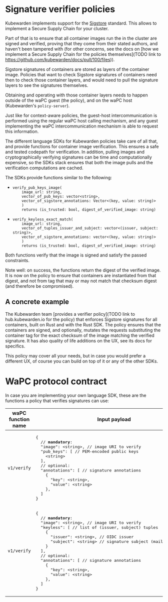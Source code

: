 # Signature verifier policies

Kubewarden implements support for the [Sigstore](https://www.sigstore.dev/)
standard. This allows to implement a Secure Supply Chain for your cluster.

Part of that is to ensure that all container images run the in the cluster are
signed and verified, proving that they come from their stated authors, and
haven't been tampered with (for other concerns, see the docs on [how we implement a Secure Supply Chain for the policies themselves](TODO link to https://github.com/kubewarden/docs/pull/100/files)).

Sigstore signatures of containers are stored as layers of the container image.
Policies that want to check Sigstore signatures of containers need then to check
those container layers, and would need to pull the signature layers to see the
signatures themselves.

Obtaining and operating with those container layers needs to happen outside of
the waPC guest (the policy), and on the waPC host (Kubewarden's
`policy-server`).

Just like for context-aware policies, the guest-host intercommunication is
performed using the regular waPC host calling mechanism, and any guest
implementing the waPC intercommunication mechanism is able to request this
information.

The different language SDKs for Kubewarden policies take care of all that, and
provide functions for container image verification. This ensures a safe and
tested codepath for verification. In addition, pulling images and
cryptographically verifying signatures can be time and computationally
expensive, so the SDKs stack ensures that both the image pulls and the
verification computations are cached.

The SDKs provide functions similar to the following:
- ```
  verify_pub_keys_image(
      image_url: string,
      vector_of_pub_keys: vector<string>,
      vector_of_sigstore_annotations: Vector<(key, value: string)>
      )
      returns (is_trusted: bool, digest_of_verified_image: string)
  ```
- ```
  verify_keyless_exact_match(
      image_url: string,
      vector_of_tuples_issuer_and_subject: vector<(issuer, subject: string)>,
      vector_of_sigstore_annotations: vector<(key, value: string)>
      )
      returns (is_trusted: bool, digest_of_verified_image: string)
  ```

Both functions verify that the image is signed and satisfy the passed
constraints.

Note well: on success, the functions return the digest of the verified image. It
is now on the policy to ensure that containers are instantiated from that
digest, and not from tag that may or may not match that checksum digest (and
therefore be compromised).


## A concrete example

The Kubewarden team [provides a verifier policy](TODO link to hub.kubewarden.io for the policy)
that enforces Sigstore signatures for all containers, built on Rust and with the
Rust SDK. The policy ensures that the containers are signed, and optionally,
mutates the requests substituting the container tag for the exact checksum
of the image matching the verified signature. It has also quality of life
additions on the UX, see its docs for specifics.

This policy may cover all your needs, but in case you would prefer a different
UX, of course you can build on top of it or any of the other SDKs.


# WaPC protocol contract

In case you are implementing your own language SDK, these are the functions a
policy that verifies signatures can use:

<table>
  <thead>
    <tr>
      <th>waPC function name</th>
      <th>Input payload</th>
      <th>Output payload</th>
    </tr>
  </thead>
  <tbody>
    <tr>
      <td><code>v1/verify</code></td>
      <td>
<pre>
{
  // <strong>mandatory</strong>:
  "image": &lt;string&gt;, // image URI to verify
  "pub_keys": [ // PEM-encoded public keys
    &lt;string&gt;
  ],
  // optional:
  "annotations": [ // signature annotations
    {
      "key": &lt;string&gt;,
      "value": &lt;string&gt;
    },
  ]
}
</pre>
      </td>
      <td>
<pre>
{
  "is_trusted": &lt;boolean&gt;, // true if image verified
  "digest": &lt;string&gt;       // digest of verified image
}
</pre>
      </td>
    </tr>
    <tr>
      <td><code>v1/verify</code></td>
      <td>
<pre>
{
  // <strong>mandatory</strong>:
  "image": &lt;string&gt;, // image URI to verify
  "keyless": [ // list of (issuer, subject) tuples
    {
      "issuer": &lt;string&gt;, // OIDC issuer
      "subject": &lt;string&gt; // signature subject (mail, CI URL...)
    }
  ],
  // optional:
  "annotations": [ // signature annotations
    {
      "key": &lt;string&gt;,
      "value": &lt;string&gt;
    },
  ]
}
</pre>
      </td>
      <td>
<pre>
{
  "is_trusted": &lt;boolean&gt;, // true if image verified
  "digest": &lt;string&gt;       // digest of verified image
}
</pre>
      </td>
    </tr>
  </tbody>
</table>
